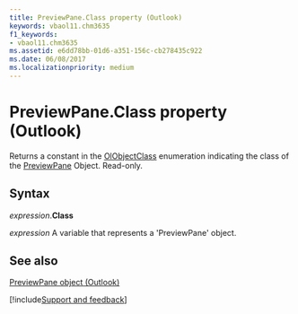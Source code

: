 ```yaml
---
title: PreviewPane.Class property (Outlook)
keywords: vbaol11.chm3635
f1_keywords:
- vbaol11.chm3635
ms.assetid: e6dd78bb-01d6-a351-156c-cb278435c922
ms.date: 06/08/2017
ms.localizationpriority: medium
---
```



# PreviewPane.Class property (Outlook)

Returns a constant in the [OlObjectClass](Outlook.OlObjectClass.md) enumeration indicating the class of the [PreviewPane](Outlook.previewpane.md) Object. Read-only.


## Syntax

_expression_.**Class**

_expression_ A variable that represents a 'PreviewPane' object.


## See also



[PreviewPane object (Outlook)](Outlook.previewpane.md)

[!include[Support and feedback](~/includes/feedback-boilerplate.md)]